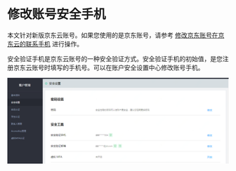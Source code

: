 # 修改账号安全手机

本文针对新版京东云账号。如果您使用的是京东账号，请参考 [修改京东账号在京东云的联系手机](../../../documentation/User-Service/Account-Management/Change-The-Phone-Number.md) 进行操作。

安全验证手机是京东云账号的一种安全验证方式。安全验证手机的初始值，是您注册京东云账号时填写的手机号。可以在账户安全设置中心修改账号手机。

![](../../../image/User/Account%20Management/Change%20your%20phone%20number/新安全设置.png)
